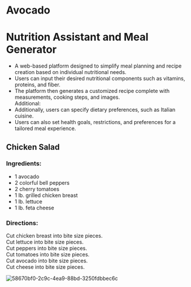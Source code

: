 # Avocado
<h1>Nutrition Assistant and Meal Generator</h1>
<ul>
  <li>A web-based platform designed to simplify meal planning and recipe creation based on individual nutritional needs.</li>
  <li>Users can input their desired nutritional components such as vitamins, proteins, and fiber.</li>
  <li>The platform then generates a customized recipe complete with measurements, cooking steps, and images.</li>
  Additional:
  <li>Additionally, users can specify dietary preferences, such as Italian cuisine.</li>
  <li>Users can also set health goals, restrictions, and preferences for a tailored meal experience.</li>
</ul>

<h2>Chicken Salad</h2>

<h3>Ingredients:</h3>
<ul>
    <li>1 avocado</li>
    <li>2 colorful bell peppers</li>
    <li>2 cherry tomatoes</li>
    <li>1 lb. grilled chicken breast</li>
    <li>1 lb. lettuce</li>
    <li>1 lb. feta cheese</li>
</ul>

<h3>Directions:</h3>
<p>
    Cut chicken breast into bite size pieces. <br>
    Cut lettuce into bite size pieces. <br>
    Cut peppers into bite size pieces. <br>
    Cut tomatoes into bite size pieces. <br>
    Cut avocado into bite size pieces. <br>
    Cut cheese into bite size pieces.
</p>


![58670bf0-2c9c-4ea9-88bd-3250fdbbec6c](https://github.com/MadsAlk/Avocado/assets/86879749/2d8c3fd2-246d-4351-bb11-9778119e7af3)
